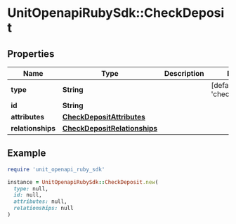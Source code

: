 # UnitOpenapiRubySdk::CheckDeposit

## Properties

| Name | Type | Description | Notes |
| ---- | ---- | ----------- | ----- |
| **type** | **String** |  | [default to &#39;checkDeposit&#39;] |
| **id** | **String** |  |  |
| **attributes** | [**CheckDepositAttributes**](CheckDepositAttributes.md) |  |  |
| **relationships** | [**CheckDepositRelationships**](CheckDepositRelationships.md) |  |  |

## Example

```ruby
require 'unit_openapi_ruby_sdk'

instance = UnitOpenapiRubySdk::CheckDeposit.new(
  type: null,
  id: null,
  attributes: null,
  relationships: null
)
```

